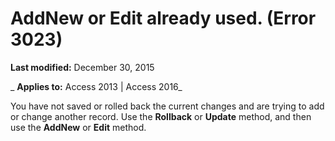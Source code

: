 
# AddNew or Edit already used. (Error 3023)

 **Last modified:** December 30, 2015

 _ **Applies to:** Access 2013 | Access 2016_

You have not saved or rolled back the current changes and are trying to add or change another record. Use the  **Rollback** or **Update** method, and then use the **AddNew** or **Edit** method.

